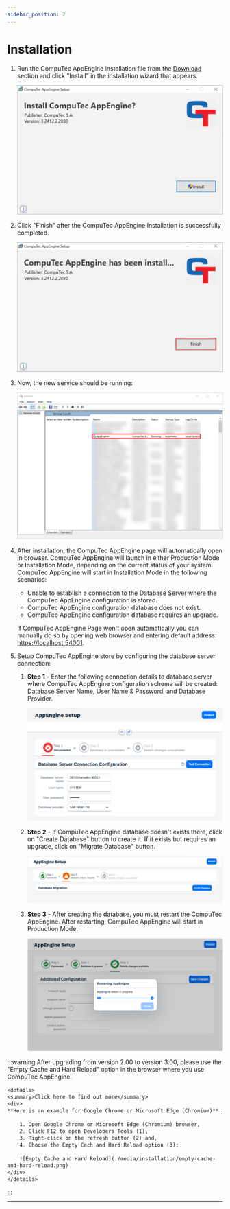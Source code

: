```yaml
---
sidebar_position: 2
---
```


# Installation

1. Run the CompuTec AppEngine installation file from the [Download](docs/appengine/releases/appengine/download.md) section and click "Install" in the installation wizard that appears.

    ![AppEngine Install](./media/installation/ae-install.webp)

2. Click "Finish" after the CompuTec AppEngine Installation is successfully completed.

    ![Finish Installation](./media/installation/ae-finish.webp)

3. Now, the new service should be running:

    ![Services](./media/installation/running-status.png)

4. After installation, the CompuTec AppEngine page will automatically open in browser. CompuTec AppEngine will launch in either Production Mode or Installation Mode, depending on the current status of your system. CompuTec AppEngine will start in Installation Mode in the following scenarios:
    - Unable to establish a connection to the Database Server where the CompuTec AppEngine configuration is stored.
    - CompuTec AppEngine configuration database does not exist.
    - CompuTec AppEngine configuration database requires an upgrade.

    If CompuTec AppEngine Page won't open automatically you can manually do so by opening web browser and entering default address: [https://localhost:54001](https://localhost:54001).

5. Setup CompuTec AppEngine store by configuring the database server connection:

    1. **Step 1** - Enter the following connection details to database server where CompuTec AppEngine configuration schema will be created: Database Server Name, User Name & Password, and Database Provider.

        ![Step 01](./media/installation/step-01.webp)

    2. **Step 2** - If CompuTec AppEngine database doesn't exists there, click on "Create Database" button to create it. If it exists but requires an upgrade, click on "Migrate Database" button.

        ![Step 02](./media/installation/step-02.webp)

    3. **Step 3** - After creating the database, you must restart the CompuTec AppEngine. After restarting, CompuTec AppEngine will start in Production Mode.

        ![Step 03](./media/installation/restart.png)

:::warning
    After upgrading from version 2.00 to version 3.00, please use the "Empty Cache and Hard Reload" option in the browser where you use CompuTec AppEngine.

    <details>
    <summary>Click here to find out more</summary>
    <div>
    **Here is an example for Google Chrome or Microsoft Edge (Chromium)**:

        1. Open Google Chrome or Microsoft Edge (Chromium) browser,
        2. Click F12 to open Developers Tools (1),
        3. Right-click on the refresh button (2) and,
        4. Choose the Empty Cach and Hard Reload option (3):

        ![Empty Cache and Hard Reload](./media/installation/empty-cache-and-hard-reload.png)
    </div>
    </details>
:::

---
